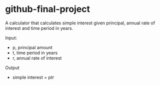 # github-final-project

A calculator that calculates simple interest given principal, annual rate of interest and time period in years.

Input:  
   - p, principal amount  
   - t, time period in years  
   - r, annual rate of interest

Output  
   - simple interest = p*t*r  

